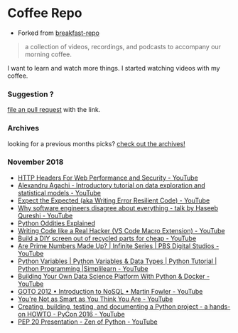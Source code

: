 # Coffee Repo #

* Forked from [breakfast-repo](https://github.com/ashleygwilliams/breakfast-repo)

> a collection of videos, recordings, and podcasts to accompany our morning coffee.

I want to learn and watch more things. I started watching videos with my coffee.

### Suggestion ?

[file an pull request](https://github.com/christopher-burke/coffee-repo/pulls) with the link.

### Archives

looking for a previous months picks? [check out the archives!](https://github.com/christopher-burke/coffee-repo/tree/coffee-repo/archives/)

### November 2018

* [HTTP Headers For Web Performance and Security - YouTube](https://youtu.be/bDibI-dbZ8w)
* [Alexandru Agachi - Introductory tutorial on data exploration and statistical models - YouTube](https://youtu.be/arhdVDsPLVI)
* [Expect the Expected (aka Writing Error Resilient Code) - YouTube](https://youtu.be/lvUngaI3fWQ)
* [Why software engineers disagree about everything - talk by Haseeb Qureshi - YouTube](https://youtu.be/gxDa4xTvpo0)
* [Python Oddities Explained](https://www.youtube.com/watch?v=NZyNOPbMSwQ)
* [Writing Code like a Real Hacker (VS Code Macro Extension) - YouTube](https://youtu.be/rO8-cgtkZSw)
* [Build a DIY screen out of recycled parts for cheap - YouTube](https://youtu.be/CfirQC99xPc)
* [Are Prime Numbers Made Up? | Infinite Series | PBS Digital Studios - YouTube](https://youtu.be/XnEqfTjp66A)
* [Python Variables | Python Variables & Data Types | Python Tutorial | Python Programming |Simplilearn - YouTube](https://youtu.be/syH5OneJb-U)
* [Building Your Own Data Science Platform With Python & Docker - YouTube](https://youtu.be/NC2wXYHBrL0)
* [GOTO 2012 • Introduction to NoSQL • Martin Fowler - YouTube](https://youtu.be/qI_g07C_Q5I)
* [You're Not as Smart as You Think You Are - YouTube](https://youtu.be/rtyYBi7h3nc)
* [Creating, building, testing, and documenting a Python project - a hands-on HOWTO - PyCon 2016 - YouTube](https://youtu.be/SUt3wT43AeM)
* [PEP 20 Presentation - Zen of Python - YouTube](https://youtu.be/PHSAVai7yx4)
